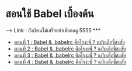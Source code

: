 # สอนใช้ Babel เบื้องต้น 

--> Link : ยังเขียนไม่เสร็จอย่าเพิ่งกดดู 5555 ***
- [ ตอนที่ 1 : Babel & .babelrc คือไรงะพี่ ? ฉบับเด็กขี้สงสัย ](https://medium.com/@panchanom/babel-babelrc-%E0%B8%84%E0%B8%B7%E0%B8%AD%E0%B9%84%E0%B8%A3%E0%B8%87%E0%B8%B0%E0%B8%9E%E0%B8%B5%E0%B9%88-%E0%B8%89%E0%B8%9A%E0%B8%B1%E0%B8%9A%E0%B9%80%E0%B8%94%E0%B9%87%E0%B8%81%E0%B8%82%E0%B8%B5%E0%B9%89%E0%B8%AA%E0%B8%87%E0%B8%AA%E0%B8%B1%E0%B8%A2-%E0%B8%95%E0%B8%AD%E0%B8%99%E0%B8%97%E0%B8%B5%E0%B9%88-1-8c40d72669d)
- [ ตอนที่ 2 : Babel & .babelrc คือไรงะพี่ ? ฉบับเด็กขี้สงสัย ](https://medium.com/@panchanom/babel-babelrc-%E0%B8%84%E0%B8%B7%E0%B8%AD%E0%B9%84%E0%B8%A3%E0%B8%87%E0%B8%B0%E0%B8%9E%E0%B8%B5%E0%B9%88-%E0%B8%89%E0%B8%9A%E0%B8%B1%E0%B8%9A%E0%B9%80%E0%B8%94%E0%B9%87%E0%B8%81%E0%B8%82%E0%B8%B5%E0%B9%89%E0%B8%AA%E0%B8%87%E0%B8%AA%E0%B8%B1%E0%B8%A2-%E0%B8%95%E0%B8%AD%E0%B8%99%E0%B8%97%E0%B8%B5%E0%B9%88-2-8b0757ea5960)
- [ ตอนที่ 3 : Babel & .babelrc คือไรงะพี่ ? ฉบับเด็กขี้สงสัย ](https://medium.com/@panchanom/babel-babelrc-%E0%B8%84%E0%B8%B7%E0%B8%AD%E0%B9%84%E0%B8%A3%E0%B8%87%E0%B8%B0%E0%B8%9E%E0%B8%B5%E0%B9%88-%E0%B8%89%E0%B8%9A%E0%B8%B1%E0%B8%9A%E0%B9%80%E0%B8%94%E0%B9%87%E0%B8%81%E0%B8%82%E0%B8%B5%E0%B9%89%E0%B8%AA%E0%B8%87%E0%B8%AA%E0%B8%B1%E0%B8%A2-%E0%B8%95%E0%B8%AD%E0%B8%99%E0%B8%97%E0%B8%B5%E0%B9%88-3-a3e01d5fbe34)
- [ ตอนที่ 4 : Babel & .babelrc คือไรงะพี่ ? ฉบับเด็กขี้สงสัย ](https://medium.com/@panchanom/babel-babelrc-%E0%B8%84%E0%B8%B7%E0%B8%AD%E0%B9%84%E0%B8%A3%E0%B8%87%E0%B8%B0%E0%B8%9E%E0%B8%B5%E0%B9%88-%E0%B8%89%E0%B8%9A%E0%B8%B1%E0%B8%9A%E0%B9%80%E0%B8%94%E0%B9%87%E0%B8%81%E0%B8%82%E0%B8%B5%E0%B9%89%E0%B8%AA%E0%B8%87%E0%B8%AA%E0%B8%B1%E0%B8%A2-%E0%B8%95%E0%B8%AD%E0%B8%99%E0%B8%97%E0%B8%B5%E0%B9%88-4-30565c0db9af)